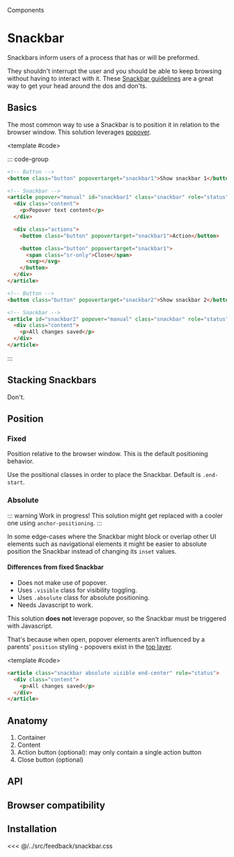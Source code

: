 <script setup>
	import { watch, ref } from "vue"
		import { useTimeoutFn } from '@vueuse/core'
import Alert from "../../.vitepress/theme/app/components/Alert.vue";
	import Example from "../../.vitepress/theme/app/components/Example.vue"
	import Baseline from "../../.vitepress/theme/app/components/Baseline.vue"

const snackbar2 = ref()
const showSnackbar2 = ref(false)

watch(showSnackbar2, () => useTimeoutFn(() => {
	showSnackbar2.value = false
	snackbar2.value?.hidePopover()
}, 5000))


// Position
const positionSnackbar = ref()
const showPositionSnackbar = ref(false)
const positionClass = ref("")

const { start, stop } = useTimeoutFn(() => {
  showPositionSnackbar.value = false
  positionSnackbar.value?.hidePopover()
}, 2000)

function positionClick(direction) {
  if (showPositionSnackbar.value) {
    showPositionSnackbar.value = false
    positionSnackbar.value?.hidePopover()
  }

  stop()

  positionClass.value = direction
  showPositionSnackbar.value = true

  start()
}

// Watch for when the snackbar is hidden
watch(showPositionSnackbar, (newValue) => {
  if (!newValue) {
    stop()
    positionSnackbar.value?.hidePopover()
  }
})

// Absolute Snackbar
const showAbsoluteSnackbar = ref(false)
// watch(showAbsoluteSnackbar, () => useTimeoutFn(() => {
// 	showAbsoluteSnackbar.value = false
// }, 3000))

</script>

<style>
  .anatomy {
    outline: var(--_anatomy-border-gray);
    outline-offset: 2px;

		.actions, button * {
			outline: 0;
		}

    .content, button {
			outline: var(--_anatomy-border-red);
    }

  }
</style>

<hgroup>
<p>Components</p>
<h1><span class="badge" aria-label="⚠️🚧">Snackbar</span></h1>
<p>Snackbars inform users of a process that has or will be preformed.</p>
</hgroup>

They shouldn't interrupt the user and you should be able to keep browsing without having to interact with it.
These [Snackbar guidelines](https://m3.material.io/components/snackbar/guidelines) are a great way to get your head around the dos and don'ts.

## Basics

The most common way to use a Snackbar is to position it in relation to the browser window. This solution leverages [popover](https://developer.mozilla.org/en-US/docs/Web/HTML/Global_attributes/popover).

<Example>
<template #example>
<div class="example-row">
<button class="button" popovertarget="snackbar1">Show snackbar 1</button>
<button class="button" popovertarget="snackbar2" @click="showSnackbar2 = true;">Show snackbar 2</button>
</div>

<article popover="manual" id="snackbar1" class="snackbar" role="status">
	<div class="content">
    <p>Popover text content</p>
	</div>
	<div class="actions">
		<button class="button" popovertarget="snackbar1">Action</button>
		<button class="button" popovertarget="snackbar1">
			<span class="sr-only">Close</span>
			<svg xmlns="http://www.w3.org/2000/svg" width="32" height="32" viewBox="0 0 32 32"><path fill="currentColor" d="M26.113 4.116a1.25 1.25 0 0 1 1.768 1.768L17.766 15.999l10.115 10.114a1.25 1.25 0 1 1-1.768 1.768L16 17.766L5.884 27.881a1.25 1.25 0 1 1-1.768-1.768L14.231 16L4.116 5.884a1.25 1.25 0 1 1 1.768-1.768l10.115 10.115z"/></svg>
		</button>
	</div>
</article>

<article id="snackbar2" popover="manual" ref="snackbar2"  class="snackbar" role="status">
	<div class="content">
		<p>All changes saved</p>
	</div>
</article>
</template>

<template #code>

::: code-group

```html [snackbar-1.html]
<!-- Button -->
<button class="button" popovertarget="snackbar1">Show snackbar 1</button>

<!-- Snackbar -->
<article popover="manual" id="snackbar1" class="snackbar" role="status">
  <div class="content">
    <p>Popover text content</p>
  </div>

  <div class="actions">
    <button class="button" popovertarget="snackbar1">Action</button>

    <button class="button" popovertarget="snackbar1">
      <span class="sr-only">Close</span>
      <svg></svg>
    </button>
  </div>
</article>
```

```html [snackbar-2.html]
<!-- Button -->
<button class="button" popovertarget="snackbar2">Show snackbar 2</button>

<!-- Snackbar -->
<article id="snackbar2" popover="manual" class="snackbar" role="status">
  <div class="content">
    <p>All changes saved</p>
  </div>
</article>
```

:::
</template>
</Example>

## Stacking Snackbars

Don't.

## Position

### Fixed

Position relative to the browser window. This is the default positioning behavior.

Use the positional classes in order to place the Snackbar. Default is `.end-start`.

<Example direction="stack">
<template #example>
	<div class="example-row">
		<button popovertarget="position-snackbar" @click="positionClick('start-start')" class="button">.start-start</button>
		<button popovertarget="position-snackbar" @click="positionClick('start-center')" class="button">.start-center</button>
		<button popovertarget="position-snackbar" @click="positionClick('start-end')" class="button">.start-end</button>
	</div>
	<div class="example-row">
		<button popovertarget="position-snackbar" @click="positionClick('end-start')" class="button">.end-start</button>
		<button popovertarget="position-snackbar" @click="positionClick('end-center')" class="button">.end-center</button>
		<button popovertarget="position-snackbar" @click="positionClick('end-end')" class="button">.end-end</button>
	</div>

<article id="position-snackbar" popover="manual" ref="positionSnackbar"  class="snackbar" :class="positionClass" role="status">
<div class="content">
	<p>All changes saved</p>
</div>
</article>
</template>

</Example>

<style>
	.position-parent {
		container-type: inline-size;
		border: 2px dotted gray;
		height: 300px;
		position: relative;
		width: 100%;
	}
</style>

### Absolute

::: warning Work in progress!
This solution might get replaced with a cooler one using `anchor-positioning`.
:::

In some edge-cases where the Snackbar might block or overlap other UI elements such as navigational elements it might be easier to absolute position the Snackbar instead of changing its `inset` values.

#### Differences from fixed Snackbar

- Does not make use of popover.
- Uses `.visible` class for visibility toggling.
- Uses `.absolute` class for absolute positioning.
- Needs Javascript to work.

<div class="not-rich-text">
<Alert title="Javascript is required" severity="ok">
<div class="rich-text">

This solution **does not** leverage popover, so the Snackbar must be triggered with Javascript.

That's because when open, popover elements aren't influenced by a parents' `position` styling - popovers exist in the [top layer](https://developer.mozilla.org/en-US/docs/Glossary/Top_layer).

</div>
</Alert>
</div>

<Example row>
<template #example>

<div class="position-parent">
<button class="button" @click="showAbsoluteSnackbar = true">Toggle snackbar</button>

<article :class="{'visible': showAbsoluteSnackbar}" class="snackbar absolute end-center" role="status">
<div class="content">
	<p>All changes saved</p>
</div>
</article>
</div>

</template>

<template #code>

```html
<article class="snackbar absolute visible end-center" role="status">
  <div class="content">
    <p>All changes saved</p>
  </div>
</article>
```

</template>
</Example>

## Anatomy

1. Container
2. Content
3. Action button (optional): may only contain a single action button
4. Close button (optional)

<Example>
<template #example>
<div class="snackbar anatomy" style="opacity: 1; position: relative; margin: 0; inset: revert; z-index: 1;">
	<div class="content">
		<p>Content</p>
	</div>
	<div class="actions">
		<button class="button">Action</button>
		<button class="button">
			<span class="sr-only">Action</span>
			<svg xmlns="http://www.w3.org/2000/svg" width="32" height="32" viewBox="0 0 32 32"><path fill="currentColor" d="M26.113 4.116a1.25 1.25 0 0 1 1.768 1.768L17.766 15.999l10.115 10.114a1.25 1.25 0 1 1-1.768 1.768L16 17.766L5.884 27.881a1.25 1.25 0 1 1-1.768-1.768L14.231 16L4.116 5.884a1.25 1.25 0 1 1 1.768-1.768l10.115 10.115z"/></svg>
		</button>
	</div>
</div>
</template>
</Example>

## API

<!--@include: ./snackbar-api.md -->

## Browser compatibility

<Baseline :ids="['popover','starting-style', 'overlay', 'transition-behavior', 'light-dark', 'color-mix', 'has']" />

## Installation

<<< @/../src/feedback/snackbar.css
